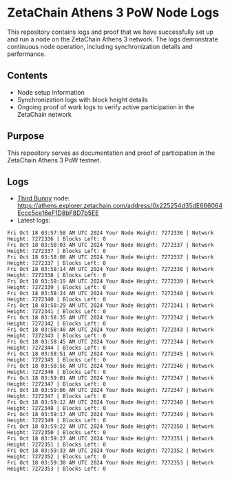 # ZetaChain Athens 3 PoW Node Logs
This repository contains logs and proof that we have successfully set up and run a node on the ZetaChain Athens 3 network. The logs demonstrate continuous node operation, including synchronization details and performance.

## Contents
- Node setup information
- Synchronization logs with block height details
- Ongoing proof of work logs to verify active participation in the ZetaChain network

## Purpose
This repository serves as documentation and proof of participation in the ZetaChain Athens 3 PoW testnet.

## Logs

- [Third Bunny](https://thirdbunny.xyz/) node: https://athens.explorer.zetachain.com/address/0x225254d35dE666064Eccc5ce16eF1D8bF8D7b5EE
- Latest logs:
```
Fri Oct 18 03:57:58 AM UTC 2024 Your Node Height: 7272336 | Network Height: 7272336 | Blocks Left: 0
Fri Oct 18 03:58:03 AM UTC 2024 Your Node Height: 7272337 | Network Height: 7272337 | Blocks Left: 0
Fri Oct 18 03:58:08 AM UTC 2024 Your Node Height: 7272337 | Network Height: 7272337 | Blocks Left: 0
Fri Oct 18 03:58:14 AM UTC 2024 Your Node Height: 7272338 | Network Height: 7272338 | Blocks Left: 0
Fri Oct 18 03:58:19 AM UTC 2024 Your Node Height: 7272339 | Network Height: 7272339 | Blocks Left: 0
Fri Oct 18 03:58:24 AM UTC 2024 Your Node Height: 7272340 | Network Height: 7272340 | Blocks Left: 0
Fri Oct 18 03:58:29 AM UTC 2024 Your Node Height: 7272341 | Network Height: 7272341 | Blocks Left: 0
Fri Oct 18 03:58:35 AM UTC 2024 Your Node Height: 7272342 | Network Height: 7272342 | Blocks Left: 0
Fri Oct 18 03:58:40 AM UTC 2024 Your Node Height: 7272343 | Network Height: 7272343 | Blocks Left: 0
Fri Oct 18 03:58:45 AM UTC 2024 Your Node Height: 7272344 | Network Height: 7272344 | Blocks Left: 0
Fri Oct 18 03:58:51 AM UTC 2024 Your Node Height: 7272345 | Network Height: 7272345 | Blocks Left: 0
Fri Oct 18 03:58:56 AM UTC 2024 Your Node Height: 7272346 | Network Height: 7272346 | Blocks Left: 0
Fri Oct 18 03:59:01 AM UTC 2024 Your Node Height: 7272347 | Network Height: 7272347 | Blocks Left: 0
Fri Oct 18 03:59:06 AM UTC 2024 Your Node Height: 7272347 | Network Height: 7272347 | Blocks Left: 0
Fri Oct 18 03:59:12 AM UTC 2024 Your Node Height: 7272348 | Network Height: 7272348 | Blocks Left: 0
Fri Oct 18 03:59:17 AM UTC 2024 Your Node Height: 7272349 | Network Height: 7272349 | Blocks Left: 0
Fri Oct 18 03:59:22 AM UTC 2024 Your Node Height: 7272350 | Network Height: 7272350 | Blocks Left: 0
Fri Oct 18 03:59:27 AM UTC 2024 Your Node Height: 7272351 | Network Height: 7272351 | Blocks Left: 0
Fri Oct 18 03:59:33 AM UTC 2024 Your Node Height: 7272352 | Network Height: 7272352 | Blocks Left: 0
Fri Oct 18 03:59:38 AM UTC 2024 Your Node Height: 7272353 | Network Height: 7272353 | Blocks Left: 0
```
